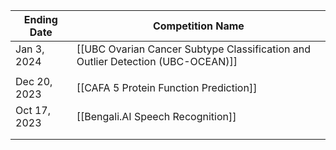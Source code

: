  
| Ending Date | Competition Name |
| ---- | ---- |
| Jan 3, 2024 | [[UBC Ovarian Cancer Subtype Classification and Outlier Detection (UBC-OCEAN)]] |
|  |  |
| Dec 20, 2023 | [[CAFA 5 Protein Function Prediction]] |
| Oct 17, 2023 | [[Bengali.AI Speech Recognition]] |
|  |  |
|  |  |
